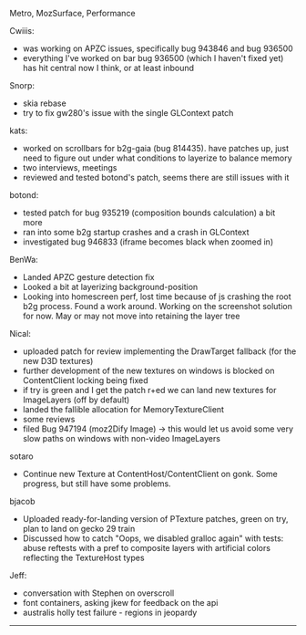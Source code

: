 Metro, MozSurface, Performance


Cwiiis:
* was working on APZC issues, specifically bug 943846 and bug 936500
* everything I've worked on bar bug 936500 (which I haven't fixed yet) has hit central now I think, or at least inbound

Snorp:
* skia rebase
* try to fix gw280's issue with the single GLContext patch

kats:
* worked on scrollbars for b2g-gaia (bug 814435). have patches up, just need to figure out under what conditions to layerize to balance memory
* two interviews, meetings
* reviewed and tested botond's patch, seems there are still issues with it

botond:
* tested patch for bug 935219 (composition bounds calculation) a bit more
* ran into some b2g startup crashes and a crash in GLContext
* investigated bug 946833 (iframe becomes black when zoomed in)

BenWa:
* Landed APZC gesture detection fix
* Looked a bit at layerizing background-position
* Looking into homescreen perf, lost time because of js crashing the root b2g process. Found a work around. Working on the screenshot solution for now. May or may not move into retaining the layer tree

Nical:
* uploaded patch for review implementing the DrawTarget fallback (for the new D3D textures)
* further development of the new textures on windows is blocked on ContentClient locking being fixed
* if try is green and I get the patch r+ed we can land new textures for ImageLayers (off by default)
* landed the fallible allocation for MemoryTextureClient
* some reviews
* filed Bug 947194 (moz2Dify Image) -> this would let us avoid some very slow paths on windows with non-video ImageLayers

sotaro
* Continue new Texture at ContentHost/ContentClient on gonk. Some progress, but still have some problems.

bjacob
* Uploaded ready-for-landing version of PTexture patches, green on try, plan to land on gecko 29 train
* Discussed how to catch "Oops, we disabled gralloc again" with tests: abuse reftests with a pref to composite layers with artificial colors reflecting the TextureHost types

Jeff:
* conversation with Stephen on overscroll
* font containers, asking jkew for feedback on the api
* australis holly test failure - regions in jeopardy

________________


